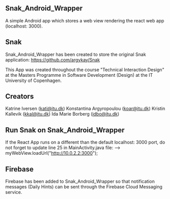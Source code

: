 ## Snak_Android_Wrapper
A simple Android app which stores a web view rendering the react web app (localhost: 3000).

## Snak
Snak_Android_Wrapper has been created to store the original Snak application:
https://github.com/argykay/Snak

This App was created throughout the course "Technical Interaction Design" at the Masters Programme in Software Development (Design) at the IT University of Copenhagen.

## Creators
Katrine Iversen (kati@itu.dk)
Konstantina Argyropoulou (koar@itu.dk)
Kristin Kallevik (kkal@itu.dk)
Ida Marie Borberg (idbo@itu.dk)

## Run Snak on Snak_Android_Wrapper
If the React App runs on a different than the default localhost: 3000 port, 
do not forget to update line 25 in MainActivity.java file:
--> myWebView.loadUrl("http://10.0.2.2:3000");

## Firebase
Firebase has been added to Snak_Android_Wrapper so that notification messages (Daily Hints) can be sent through the Firebase Cloud Messaging service.

